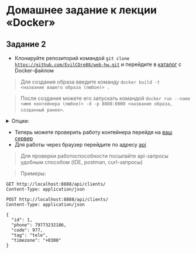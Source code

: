# Домашнее задание к лекции «Docker»

## Задание 2

- Клонируйте репозиторий командой <code>git clone https://github.com/EvilCOre88/web-hw.git</code> и перейдите в [каталог](/1.3/2) с Docker-файлом

> Для создания образа введите команду <code>docker build -t <название вашего образа (любое)> .</code>
  
> После создания можете его запускать командой <code>docker run --name <имя контейнера (любое)> -d -p 8888:8000 <название образа, созданный ранее></code>.

<details>
<summary>Опции:</summary>
Порт 8888 можете поменять на любой свой, как вам будет удобно.  
</details>

- Теперь можете проверить работу контейнера перейдя на [ваш сервер](http://localhost:8888/)
- Для работы через браузер перейдите по адресу [api](http://localhost:8888/api/)
  
> Для проверки работоспособности посылайте api-запросы удобным способом (IDE, postman, curl-запросы)

> Примеры:
```
GET http://localhost:8888/api/clients/
Content-Type: application/json
```

```
POST http://localhost:8888/api/clients/
Content-Type: application/json

{  
  "id": 1,
  "phone": 79773232186,
  "code": 977,
  "tag": "tele",
  "timezone": "+0300"  
}
```